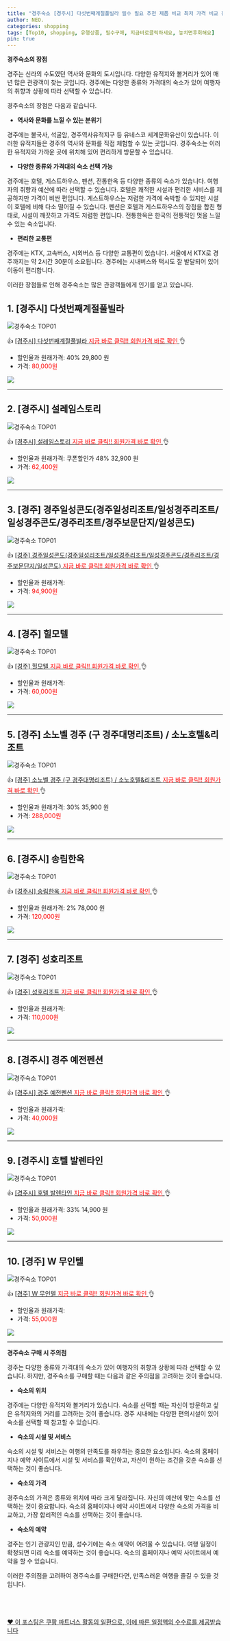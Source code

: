 ```yaml
---
title: "경주숙소 [경주시] 다섯번째계절풀빌라 필수 필요 추천 제품 비교 최저 가격 비교 장점 구매 후기 구매평"
author: NEO.
categories: shopping
tags: [Top10, shopping, 유행상품, 필수구매, 지금바로클릭하세요, 놓치면후회해요]
pin: true
---
```

**경주숙소의 장점**

경주는 신라의 수도였던 역사와 문화의 도시입니다. 다양한 유적지와 볼거리가 있어 매년 많은 관광객이 찾는 곳입니다. 경주에는 다양한 종류와 가격대의 숙소가 있어 여행자의 취향과 상황에 따라 선택할 수 있습니다.

경주숙소의 장점은 다음과 같습니다.

* **역사와 문화를 느낄 수 있는 분위기**

경주에는 불국사, 석굴암, 경주역사유적지구 등 유네스코 세계문화유산이 있습니다. 이러한 유적지들은 경주의 역사와 문화를 직접 체험할 수 있는 곳입니다. 경주숙소는 이러한 유적지와 가까운 곳에 위치해 있어 편리하게 방문할 수 있습니다.

* **다양한 종류와 가격대의 숙소 선택 가능**

경주에는 호텔, 게스트하우스, 펜션, 전통한옥 등 다양한 종류의 숙소가 있습니다. 여행자의 취향과 예산에 따라 선택할 수 있습니다. 호텔은 쾌적한 시설과 편리한 서비스를 제공하지만 가격이 비싼 편입니다. 게스트하우스는 저렴한 가격에 숙박할 수 있지만 시설이 호텔에 비해 다소 떨어질 수 있습니다. 펜션은 호텔과 게스트하우스의 장점을 합친 형태로, 시설이 깨끗하고 가격도 저렴한 편입니다. 전통한옥은 한국의 전통적인 멋을 느낄 수 있는 숙소입니다.

* **편리한 교통편**

경주에는 KTX, 고속버스, 시외버스 등 다양한 교통편이 있습니다. 서울에서 KTX로 경주까지는 약 2시간 30분이 소요됩니다. 경주에는 시내버스와 택시도 잘 발달되어 있어 이동이 편리합니다.

이러한 장점들로 인해 경주숙소는 많은 관광객들에게 인기를 얻고 있습니다.

   

## 1. [경주시] 다섯번째계절풀빌라

![경주숙소 TOP01](https://thumbnail8.coupangcdn.com/thumbnails/remote/490x490ex/image/travel_reactor/static/booking/image/pension/ddnayo/6bbb9f5b-0544-4e48-9c0e-c27542c04628.jpg)


👍 [[경주시] 다섯번째계절풀빌라 <font color=red> 지금 바로 클릭!! 회원가격 바로 확인 </font> ](https://link.coupang.com/re/AFFTDP?lptag=AF3617701&subid=GithubCoopas&pageKey=258866034&traceid=V0-153&itemId=None&vendorItemId=None) 👌 


- 할인율과 원래가격: 40%  29,800   원
- 가격: <span style='color:red'>80,000원</span>

[![](/discount_price.png)](https://link.coupang.com/re/AFFTDP?lptag=AF3617701&subid=GithubCoopas&pageKey=258866034&traceid=V0-153&itemId=None&vendorItemId=None)

---


   

## 2. [경주시] 설레임스토리

![경주숙소 TOP01](https://thumbnail6.coupangcdn.com/thumbnails/remote/490x490ex/image/travel_reactor/static/booking/image/pension/ddnayo/046782c5-d460-4cf7-bf40-5e12d3afc1ce.jpg)


👍 [[경주시] 설레임스토리 <font color=red> 지금 바로 클릭!! 회원가격 바로 확인 </font> ](https://link.coupang.com/re/AFFTDP?lptag=AF3617701&subid=GithubCoopas&pageKey=112921090&traceid=V0-153&itemId=None&vendorItemId=None) 👌 


- 할인율과 원래가격: 쿠폰할인가 48%  32,900   원
- 가격: <span style='color:red'>62,400원</span>

[![](/discount_price.png)](https://link.coupang.com/re/AFFTDP?lptag=AF3617701&subid=GithubCoopas&pageKey=112921090&traceid=V0-153&itemId=None&vendorItemId=None)

---


   

## 3. [경주] 경주일성콘도(경주일성리조트/일성경주리조트/일성경주콘도/경주리조트/경주보문단지/일성콘도)

![경주숙소 TOP01](https://thumbnail6.coupangcdn.com/thumbnails/remote/490x490ex/image/travel_reactor/travelSeller/resort/A00239361/ec8f675d-f153-4f24-97a3-b5f125b94dcb.jpg)


👍 [[경주] 경주일성콘도(경주일성리조트/일성경주리조트/일성경주콘도/경주리조트/경주보문단지/일성콘도) <font color=red> 지금 바로 클릭!! 회원가격 바로 확인 </font> ](https://link.coupang.com/re/AFFTDP?lptag=AF3617701&subid=GithubCoopas&pageKey=10000000550896&traceid=V0-153&itemId=None&vendorItemId=None) 👌 


- 할인율과 원래가격: 
- 가격: <span style='color:red'>94,900원</span>

[![](/discount_price.png)](https://link.coupang.com/re/AFFTDP?lptag=AF3617701&subid=GithubCoopas&pageKey=10000000550896&traceid=V0-153&itemId=None&vendorItemId=None)

---


   

## 4. [경주] 힐모텔

![경주숙소 TOP01](https://thumbnail9.coupangcdn.com/thumbnails/remote/490x490ex/image/travel_reactor/travelSeller/motel/A00200587/59028aea-f563-4c35-9a16-4f2af2663052.jpg)


👍 [[경주] 힐모텔 <font color=red> 지금 바로 클릭!! 회원가격 바로 확인 </font> ](https://link.coupang.com/re/AFFTDP?lptag=AF3617701&subid=GithubCoopas&pageKey=216128542&traceid=V0-153&itemId=None&vendorItemId=None) 👌 


- 할인율과 원래가격: 
- 가격: <span style='color:red'>60,000원</span>

[![](/discount_price.png)](https://link.coupang.com/re/AFFTDP?lptag=AF3617701&subid=GithubCoopas&pageKey=216128542&traceid=V0-153&itemId=None&vendorItemId=None)

---


   

## 5. [경주] 소노벨 경주 (구 경주대명리조트) / 소노호텔&리조트

![경주숙소 TOP01](https://thumbnail8.coupangcdn.com/thumbnails/remote/490x490ex/image/travel_reactor/travelSeller/resort/A00265554/f8bb00b6-31b2-40e4-b319-5faa6d8a6d6c.jpg)


👍 [[경주] 소노벨 경주 (구 경주대명리조트) / 소노호텔&리조트 <font color=red> 지금 바로 클릭!! 회원가격 바로 확인 </font> ](https://link.coupang.com/re/AFFTDP?lptag=AF3617701&subid=GithubCoopas&pageKey=10000000417209&traceid=V0-153&itemId=None&vendorItemId=None) 👌 


- 할인율과 원래가격: 30%  35,900   원
- 가격: <span style='color:red'>288,000원</span>

[![](/discount_price.png)](https://link.coupang.com/re/AFFTDP?lptag=AF3617701&subid=GithubCoopas&pageKey=10000000417209&traceid=V0-153&itemId=None&vendorItemId=None)

---


   

## 6. [경주시] 송림한옥

![경주숙소 TOP01](https://thumbnail8.coupangcdn.com/thumbnails/remote/490x490ex/image/travel_reactor/static/booking/image/pension/ddnayo/2584f677-4657-47b9-9ea7-34b434f6eafe.jpg)


👍 [[경주시] 송림한옥 <font color=red> 지금 바로 클릭!! 회원가격 바로 확인 </font> ](https://link.coupang.com/re/AFFTDP?lptag=AF3617701&subid=GithubCoopas&pageKey=10000000601587&traceid=V0-153&itemId=None&vendorItemId=None) 👌 


- 할인율과 원래가격: 2%  78,000   원
- 가격: <span style='color:red'>120,000원</span>

[![](/discount_price.png)](https://link.coupang.com/re/AFFTDP?lptag=AF3617701&subid=GithubCoopas&pageKey=10000000601587&traceid=V0-153&itemId=None&vendorItemId=None)

---


   

## 7. [경주] 성호리조트

![경주숙소 TOP01](https://thumbnail8.coupangcdn.com/thumbnails/remote/490x490ex/image/travel_reactor/travelSeller/resort/A00050739/ca88ad0b-3a7d-4830-9e9f-d3ea8436e19e.jpg)


👍 [[경주] 성호리조트 <font color=red> 지금 바로 클릭!! 회원가격 바로 확인 </font> ](https://link.coupang.com/re/AFFTDP?lptag=AF3617701&subid=GithubCoopas&pageKey=78720764&traceid=V0-153&itemId=None&vendorItemId=None) 👌 


- 할인율과 원래가격: 
- 가격: <span style='color:red'>110,000원</span>

[![](/discount_price.png)](https://link.coupang.com/re/AFFTDP?lptag=AF3617701&subid=GithubCoopas&pageKey=78720764&traceid=V0-153&itemId=None&vendorItemId=None)

---


   

## 8. [경주시] 경주 예전펜션

![경주숙소 TOP01](https://thumbnail10.coupangcdn.com/thumbnails/remote/490x490ex/image/travel_reactor/static/booking/image/pension/ddnayo/93093030-e67b-4dff-a89f-2509adf4f432.jpg)


👍 [[경주시] 경주 예전펜션 <font color=red> 지금 바로 클릭!! 회원가격 바로 확인 </font> ](https://link.coupang.com/re/AFFTDP?lptag=AF3617701&subid=GithubCoopas&pageKey=112880349&traceid=V0-153&itemId=None&vendorItemId=None) 👌 


- 할인율과 원래가격: 
- 가격: <span style='color:red'>40,000원</span>

[![](/discount_price.png)](https://link.coupang.com/re/AFFTDP?lptag=AF3617701&subid=GithubCoopas&pageKey=112880349&traceid=V0-153&itemId=None&vendorItemId=None)

---


   

## 9. [경주시] 호텔 발렌타인

![경주숙소 TOP01](https://thumbnail6.coupangcdn.com/thumbnails/remote/490x490ex/image/travel_reactor/travelConnect/hotel/A00935655/74169950-642c-45a6-b657-a236842d49bc.jpg)


👍 [[경주시] 호텔 발렌타인 <font color=red> 지금 바로 클릭!! 회원가격 바로 확인 </font> ](https://link.coupang.com/re/AFFTDP?lptag=AF3617701&subid=GithubCoopas&pageKey=10000002665608&traceid=V0-153&itemId=None&vendorItemId=None) 👌 


- 할인율과 원래가격: 33%  14,900   원
- 가격: <span style='color:red'>50,000원</span>

[![](/discount_price.png)](https://link.coupang.com/re/AFFTDP?lptag=AF3617701&subid=GithubCoopas&pageKey=10000002665608&traceid=V0-153&itemId=None&vendorItemId=None)

---


   

## 10. [경주] W 무인텔

![경주숙소 TOP01](https://thumbnail9.coupangcdn.com/thumbnails/remote/490x490ex/image/travel_reactor/travelSeller/motel/A00196737/743c942e-5968-400f-b2dd-5e96b841da82.png)


👍 [[경주] W 무인텔 <font color=red> 지금 바로 클릭!! 회원가격 바로 확인 </font> ](https://link.coupang.com/re/AFFTDP?lptag=AF3617701&subid=GithubCoopas&pageKey=214102304&traceid=V0-153&itemId=None&vendorItemId=None) 👌 


- 할인율과 원래가격: 
- 가격: <span style='color:red'>55,000원</span>

[![](/discount_price.png)](https://link.coupang.com/re/AFFTDP?lptag=AF3617701&subid=GithubCoopas&pageKey=214102304&traceid=V0-153&itemId=None&vendorItemId=None)

---
**경주숙소 구매 시 주의점**

경주는 다양한 종류와 가격대의 숙소가 있어 여행자의 취향과 상황에 따라 선택할 수 있습니다. 하지만, 경주숙소를 구매할 때는 다음과 같은 주의점을 고려하는 것이 좋습니다.

* **숙소의 위치**

경주에는 다양한 유적지와 볼거리가 있습니다. 숙소를 선택할 때는 자신이 방문하고 싶은 유적지와의 거리를 고려하는 것이 좋습니다. 경주 시내에는 다양한 편의시설이 있어 숙소를 선택할 때 참고할 수 있습니다.

* **숙소의 시설 및 서비스**

숙소의 시설 및 서비스는 여행의 만족도를 좌우하는 중요한 요소입니다. 숙소의 홈페이지나 예약 사이트에서 시설 및 서비스를 확인하고, 자신이 원하는 조건을 갖춘 숙소를 선택하는 것이 좋습니다.

* **숙소의 가격**

경주숙소의 가격은 종류와 위치에 따라 크게 달라집니다. 자신의 예산에 맞는 숙소를 선택하는 것이 중요합니다. 숙소의 홈페이지나 예약 사이트에서 다양한 숙소의 가격을 비교하고, 가장 합리적인 숙소를 선택하는 것이 좋습니다.

* **숙소의 예약**

경주는 인기 관광지인 만큼, 성수기에는 숙소 예약이 어려울 수 있습니다. 여행 일정이 확정되면 미리 숙소를 예약하는 것이 좋습니다. 숙소의 홈페이지나 예약 사이트에서 예약을 할 수 있습니다.

이러한 주의점을 고려하여 경주숙소를 구매한다면, 만족스러운 여행을 즐길 수 있을 것입니다.<br><br><br><br><br> [ ❤  이 포스팅은 쿠팡 파트너스 활동의 일환으로, 이에 따른 일정액의 수수료를 제공받습니다](https://link.coupang.com/a/bcEFyh)